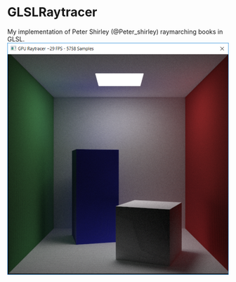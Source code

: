 # GLSLRaytracer
My implementation of Peter Shirley (@Peter_shirley) raymarching books in GLSL.
![sample](sample.png)